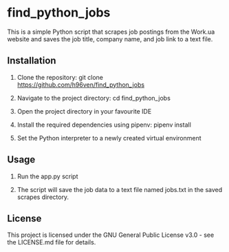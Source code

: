 # find_python_jobs

This is a simple Python script that scrapes job postings from the Work.ua website and saves the job title, company name, and job link to a text file.


## Installation

1. Clone the repository:
git clone https://github.com/h96ven/find_python_jobs

2. Navigate to the project directory:
cd find_python_jobs

3. Open the project directory in your favourite IDE

4. Install the required dependencies using pipenv:
pipenv install

5. Set the Python interpreter to a newly created virtual environment

## Usage

1. Run the app.py script

2. The script will save the job data to a text file named jobs.txt in the saved scrapes directory.

## License

This project is licensed under the GNU General Public License v3.0 - see the LICENSE.md file for details.
